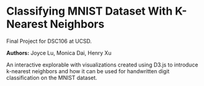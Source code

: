 # Classifying MNIST Dataset With K-Nearest Neighbors

Final Project for DSC106 at UCSD.

**Authors:** Joyce Lu, Monica Dai, Henry Xu

An interactive explorable with visualizations created using D3.js to introduce k-nearest neighbors and how it can be used for handwritten digit classification on the MNIST dataset.

